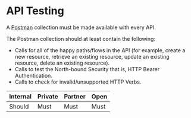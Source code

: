# API Testing

A [Postman](https://www.getpostman.com) collection must be made available with every API.

The Postman collection should at least contain the following:
- Calls for all of the happy paths/flows in the API (for example, create a new resource, retrieve an existing resource, update an existing resource, delete an existing resource).
- Calls to test the North-bound Security that is, HTTP Bearer Authentication.
- Calls to check for invalid/unsupported HTTP Verbs.

| Internal | Private | Partner | Open |
| --- | --- | --- | --- |
| Should | Must | Must | Must |
